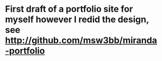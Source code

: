 # First draft of a portfolio site for myself however I redid the design, see http://github.com/msw3bb/miranda-portfolio
